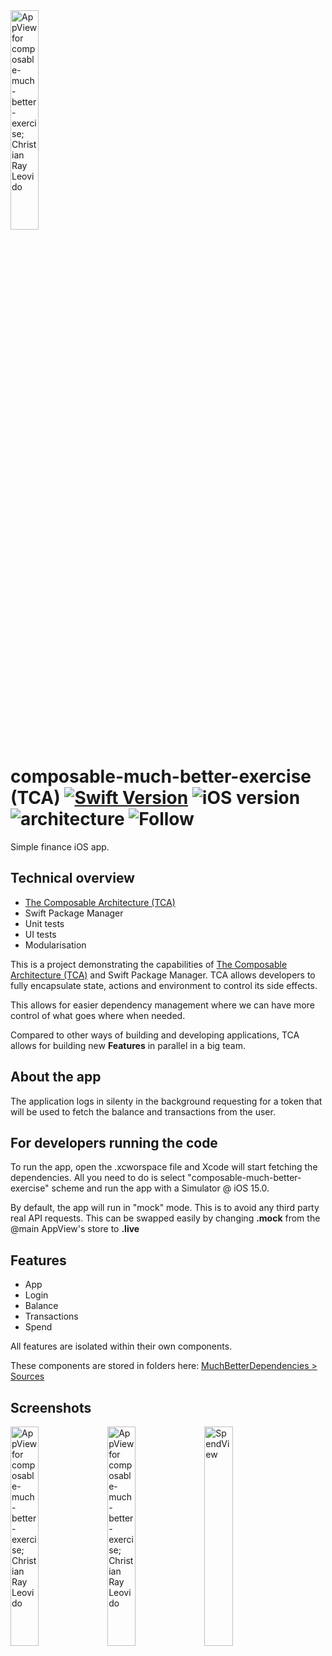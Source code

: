 

<img alt="AppView for composable-much-better-exercise; Christian Ray Leovido" src="https://user-images.githubusercontent.com/18484997/137935353-07ccb47c-6bd3-4906-9bbf-4bc362f2d4ba.png" width="30%">


# composable-much-better-exercise (TCA) [![Swift Version](https://img.shields.io/badge/swift-5.5-orange)](https://github.com/apple/swift) ![iOS version](https://img.shields.io/badge/iOS%20version-15.0-blue) ![architecture](https://img.shields.io/badge/architecture-TCA-brightgreen) ![Follow](https://img.shields.io/twitter/follow/c_leovido?style=social)

Simple finance iOS app.

## Technical overview
- [The Composable Architecture (TCA)](https://github.com/pointfreeco/swift-composable-architecture)
- Swift Package Manager
- Unit tests
- UI tests
- Modularisation


This is a project demonstrating the capabilities of [The Composable Architecture (TCA)](https://github.com/pointfreeco/swift-composable-architecture) and Swift Package Manager.
TCA allows developers to fully encapsulate state, actions and environment to control its side effects.

This allows for easier dependency management where we can have more control of what goes where when needed.

Compared to other ways of building and developing applications, TCA allows for building new **Features** in parallel in a big team.

## About the app
The application logs in silenty in the background requesting for a token that will be used to fetch the balance and transactions from the user.

## For developers running the code
To run the app, open the .xcworspace file and Xcode will start fetching the dependencies. All you need to do is select "composable-much-better-exercise" scheme and run the app with a Simulator @ iOS 15.0.

By default, the app will run in "mock" mode. This is to avoid any third party real API requests. This can be swapped easily by changing **.mock** from the @main AppView's store to **.live**

## Features

- App
- Login
- Balance
- Transactions
- Spend

All features are isolated within their own components. 

These components are stored in folders here: [MuchBetterDependencies > Sources](https://github.com/kuriishu27/composable-much-better-exercise/tree/main/MuchBetterDependencies/Sources)


## Screenshots

<div style="block: inline">
    <img alt="AppView for composable-much-better-exercise; Christian Ray Leovido" src="https://user-images.githubusercontent.com/18484997/137920419-cac28727-659d-4881-a9ef-73773557716e.png" width="30%">
<img alt="AppView for composable-much-better-exercise; Christian Ray Leovido" src="https://user-images.githubusercontent.com/18484997/137920437-ad21c431-3da6-4ffa-ba8f-c4fb51f4e2cd.png" width="30%">
  
  <img alt="SpendView" src="https://user-images.githubusercontent.com/18484997/137920444-053aa9db-49de-4c52-a65e-6011e7761eb4.png" width="30%" >
  
  </div>

